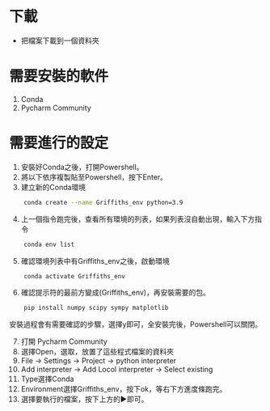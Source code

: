 # 下載
- 把檔案下載到一個資料夾

# 需要安裝的軟件
1. Conda
2. Pycharm Community

# 需要進行的設定

1. 安裝好Conda之後，打開Powershell。
2. 將以下依序複製貼至Powershell，按下Enter。
3. 建立新的Conda環境
```bash
    conda create --name Griffiths_env python=3.9
```
4. 上一個指令跑完後，查看所有環境的列表，如果列表沒自動出現，輸入下方指令
```bash
    conda env list
```
5. 確認環境列表中有Griffiths_env之後，啟動環境
```bash
    conda activate Griffiths_env
```
6. 確認提示符的最前方變成(Griffiths_env)，再安裝需要的包。
```bash
    pip install numpy scipy sympy matplotlib
```
安裝過程會有需要確認的步驟，選擇y即可，全安裝完後，Powershell可以關閉。

7. 打開 Pycharm Community
8. 選擇Open，選取，放置了這些程式檔案的資料夾
9. File -> Settings -> Project -> python interpreter
10. Add interpreter -> Add Locol interpreter -> Select existing
11. Type選擇Conda
12. Environment選擇Griffiths_env，按下ok，等右下方進度條跑完。
13. 選擇要執行的檔案，按下上方的▶即可。
